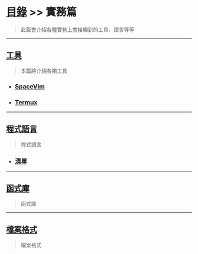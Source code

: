 # [目錄](../) >> 實務篇
> 此篇會介紹各種實務上會接觸到的工具、語言等等

---

## [工具](./tool/)
> 本篇將介紹各類工具

* ### [SpaceVim](./tool/spacevim/)

* ### [Termux](./tool/termux/)

---

## [程式語言](./programming_language/)
> 程式語言

* ### [清單](./programming_language/清單/)

---

## [函式庫](./library/)
> 函式庫

---

## [檔案格式](./file_format/)
> 檔案格式

